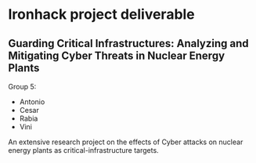 # Ironhack project deliverable

## Guarding Critical Infrastructures: Analyzing and Mitigating Cyber Threats in Nuclear Energy Plants


Group 5:
- Antonio
- Cesar
- Rabia
- Vini

An extensive research project on the effects of Cyber attacks on nuclear energy plants as critical-infrastructure targets.

